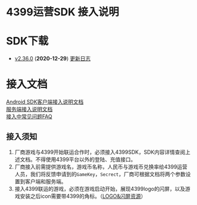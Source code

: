 ﻿4399运营SDK 接入说明
==============
# SDK下载

* [v2.36.0](https://github.com/4399SDKDev/4399OperateSDK/archive/v2.36.0.zip) (__2020-12-29__) [更新日志](/Document/VersionLog.md)

# 接入文档
[Android SDK客户端接入说明文档](https://github.com/4399SDKDev/4399OperateSDK/blob/master/Document/ClientDocument.md)   
[服务端接入说明文档](https://github.com/4399SDKDev/4399OperateSDK/blob/master/Document/ServerDocument.md)  
[接入中常见问题FAQ](https://github.com/4399SDKDev/4399OperateSDK/blob/master/Document/ClientFAQ.md)

## 接入须知   
1. 厂商游戏与4399开始联运合作时，必须接入4399SDK，SDK内容详情查阅上述文档。不得使用4399平台以外的登陆、充值接口。  
2. 厂商接入前需提供游戏名，游戏币名称，人民币与游戏币兑换率给4399运营人员，我们将反馈申请到的`GameKey`，`Secrect`，厂商可根据文档将两个参数设置到客户端和服务端。  
3. 接入4399联运的游戏，必须在游戏启动开始，展现4399logo的闪屏，以及游戏安装之后icon需要带4399的角标。（[LOGO&闪屏资源](https://github.com/4399SDKDev/4399OperateSDK/blob/master/Resource)）  


